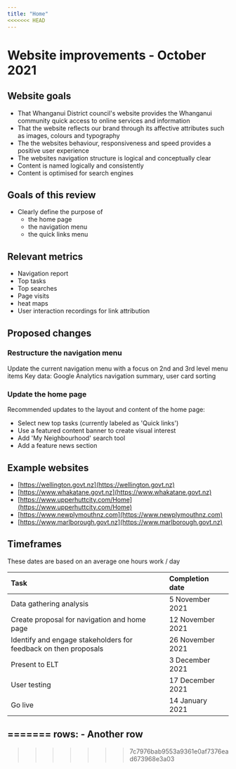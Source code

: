 ```yaml
---
title: "Home"
<<<<<<< HEAD
---
```

# Website improvements - October 2021

## Website goals

- That Whanganui District council's website provides the Whanganui community quick access to online services and information
- That the website reflects our brand through its affective attributes such as images, colours and typography
- The the websites behaviour, responsiveness and speed provides a positive user experience
- The websites navigation structure is logical and conceptually clear
- Content is named logically and consistently
- Content is optimised for search engines

## Goals of this review

- Clearly define the purpose of
	- the home page
	- the navigation menu
	- the quick links menu

## Relevant metrics
- Navigation report
- Top tasks
- Top searches
- Page visits
- heat maps
- User interaction recordings for link attribution

## Proposed changes

### Restructure the navigation menu
Update the current navigation menu with a focus on 2nd and 3rd level menu items
Key data: Google Analytics navigation summary, user card sorting

### Update the home page
Recommended updates to the layout and content of the home page:
- Select new top tasks (currently labeled as 'Quick links')
- Use a featured content banner to create visual interest
- Add 'My Neighbourhood' search tool
- Add a feature news section


## Example websites
- [https://wellington.govt.nz](https://wellington.govt.nz)
- [https://www.whakatane.govt.nz](https://www.whakatane.govt.nz)
- [https://www.upperhuttcity.com/Home](https://www.upperhuttcity.com/Home)
- [https://www.newplymouthnz.com](https://www.newplymouthnz.com)
- [https://www.marlborough.govt.nz](https://www.marlborough.govt.nz)

## Timeframes

These dates are based on an average one hours work / day

| Task | Completion date |
|:--|:--|
| Data gathering analysis | 5 November 2021 |
| Create proposal for navigation and home page | 12 November 2021 |
| Identify and engage stakeholders for feedback on then proposals | 26 November 2021 |
| Present to ELT | 3 December 2021 |
| User testing | 17 December 2021 |
| Go live | 14 January 2021 |






=======
rows:
    - Another row
---
>>>>>>> 7c7976bab9553a9361e0af7376ead673968e3a03
